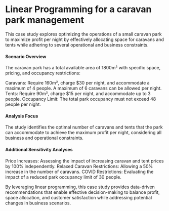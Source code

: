 # Linear Programming for a caravan park management
This case study explores optimizing the operations of a small caravan park to maximize profit per night by effectively allocating space for caravans and tents while adhering to several operational and business constraints.

#### Scenario Overview
The caravan park has a total available area of 1800m² with specific space, pricing, and occupancy restrictions:

Caravans: Require 160m², charge $30 per night, and accommodate a maximum of 4 people. A maximum of 6 caravans can be allowed per night.
Tents: Require 90m², charge $15 per night, and accommodate up to 3 people.
Occupancy Limit: The total park occupancy must not exceed 48 people per night.

#### Analysis Focus
The study identifies the optimal number of caravans and tents that the park can accommodate to achieve the maximum profit per night, considering all business and operational constraints.

#### Additional Sensitivity Analyses
Price Increases: Assessing the impact of increasing caravan and tent prices by 100% independently.
Relaxed Caravan Restrictions: Allowing a 50% increase in the number of caravans.
COVID Restrictions: Evaluating the impact of a reduced park occupancy limit of 30 people.

By leveraging linear programming, this case study provides data-driven recommendations that enable effective decision-making to balance profit, space allocation, and customer satisfaction while addressing potential changes in business scenarios.
